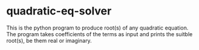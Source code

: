 # quadratic-eq-solver
This is the python program to produce root(s) of any quadratic equation.
The program takes coefficients of the terms as input and prints the suitble root(s), be them real or imaginary. 
